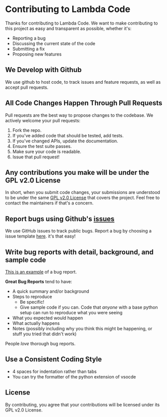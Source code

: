 # Contributing to Lambda Code
Thanks for contributing to Lambda Code. We want to make contributing to this project as easy and transparent as possible, whether it's:

- Reporting a bug
- Discussing the current state of the code
- Submitting a fix
- Proposing new features

## We Develop with Github
We use github to host code, to track issues and feature requests, as well as accept pull requests.

## All Code Changes Happen Through Pull Requests
Pull requests are the best way to propose changes to the codebase. We actively welcome your pull requests:

1. Fork the repo.
2. If you've added code that should be tested, add tests.
3. If you've changed APIs, update the documentation.
4. Ensure the test suite passes.
5. Make sure your code is readable.
6. Issue that pull request!

## Any contributions you make will be under the GPL v2.0 License
In short, when you submit code changes, your submissions are understood to be under the same [GPL v2.0 License](https://choosealicense.com/licenses/gpl-2.0/) that covers the project. Feel free to contact the maintainers if that's a concern.

## Report bugs using Github's [issues](https://github.com/Lambda-Code-Organization/Lambda-Code/issues)
We use GitHub issues to track public bugs. Report a bug by choosing a issue template [here](https://github.com/Lambda-Code-Organization/Lambda-Code/issues/new/choose). it's that easy!

## Write bug reports with detail, background, and sample code
[This is an example](http://stackoverflow.com/q/12488905/180626) of a bug report.

**Great Bug Reports** tend to have:

- A quick summary and/or background
- Steps to reproduce
  - Be specific!
  - Give sample code if you can. Code that *anyone* with a base python setup can run to reproduce what you were seeing
- What you expected would happen
- What actually happens
- Notes (possibly including why you think this might be happening, or stuff you tried that didn't work)

People *love* thorough bug reports.

## Use a Consistent Coding Style

* 4 spaces for indentation rather than tabs
* You can try the formatter of the python extension of vsocde

## License
By contributing, you agree that your contributions will be licensed under its GPL v2.0 License.
